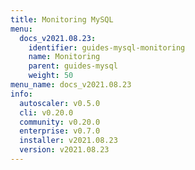 ```yaml
---
title: Monitoring MySQL
menu:
  docs_v2021.08.23:
    identifier: guides-mysql-monitoring
    name: Monitoring
    parent: guides-mysql
    weight: 50
menu_name: docs_v2021.08.23
info:
  autoscaler: v0.5.0
  cli: v0.20.0
  community: v0.20.0
  enterprise: v0.7.0
  installer: v2021.08.23
  version: v2021.08.23
---
```


